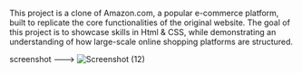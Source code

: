 This project is a clone of Amazon.com, a popular e-commerce platform, built to replicate the core functionalities of the original website. The goal of this project is to showcase skills in Html & CSS, while demonstrating an understanding of how large-scale online shopping platforms are structured.



screenshot --->
![Screenshot (12)](https://github.com/user-attachments/assets/1f7234ba-71bd-49d2-be27-a11e9e353e32)
